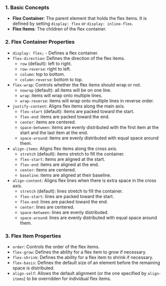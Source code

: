 ### 1. Basic Concepts

- **Flex Container**: The parent element that holds the flex items. It is defined by setting `display: flex` or `display: inline-flex`.
- **Flex Items**: The children of the flex container.

### 2. Flex Container Properties

- `display: flex;` - Defines a flex container.
- `flex-direction`: Defines the direction of the flex items.
  - `row` (default): left to right.
  - `row-reverse`: right to left.
  - `column`: top to bottom.
  - `column-reverse`: bottom to top.
- `flex-wrap`: Controls whether the flex items should wrap or not.
  - `nowrap` (default): all items will be on one line.
  - `wrap`: items will wrap onto multiple lines.
  - `wrap-reverse`: items will wrap onto multiple lines in reverse order.
- `justify-content`: Aligns flex items along the main axis.
  - `flex-start` (default): items are packed toward the start.
  - `flex-end`: items are packed toward the end.
  - `center`: items are centered.
  - `space-between`: items are evenly distributed with the first item at the start and the last item at the end.
  - `space-around`: items are evenly distributed with equal space around them.
- `align-items`: Aligns flex items along the cross axis.
  - `stretch` (default): items stretch to fill the container.
  - `flex-start`: items are aligned at the start.
  - `flex-end`: items are aligned at the end.
  - `center`: items are centered.
  - `baseline`: items are aligned at their baseline.
- `align-content`: Aligns flex lines when there is extra space in the cross axis.
  - `stretch` (default): lines stretch to fill the container.
  - `flex-start`: lines are packed toward the start.
  - `flex-end`: lines are packed toward the end.
  - `center`: lines are centered.
  - `space-between`: lines are evenly distributed.
  - `space-around`: lines are evenly distributed with equal space around them.

### 3. Flex Item Properties

- `order`: Controls the order of the flex items.
- `flex-grow`: Defines the ability for a flex item to grow if necessary.
- `flex-shrink`: Defines the ability for a flex item to shrink if necessary.
- `flex-basis`: Defines the default size of an element before the remaining space is distributed.
- `align-self`: Allows the default alignment (or the one specified by `align-items`) to be overridden for individual flex items.
